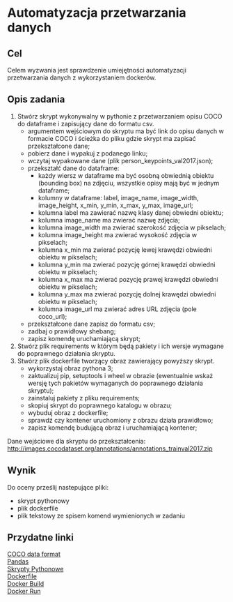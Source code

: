 # Automatyzacja przetwarzania danych

## Cel
Celem wyzwania jest sprawdzenie umiejętności automatyzacji przetwarzania danych z wykorzystaniem dockerów.

##  Opis zadania
1. Stwórz skrypt wykonywalny w pythonie z przetwarzaniem opisu COCO do dataframe i zapisujący dane do formatu csv.
    - argumentem wejściowym do skryptu ma być link do opisu danych w formacie COCO i ścieżka do pliku gdzie skrypt ma zapisać przekształcone dane;
    - pobierz dane i wypakuj z podanego linku;
    - wczytaj wypakowane dane (plik person_keypoints_val2017.json);
    - przekształć dane do dataframe:
        - każdy wiersz w dataframe ma być osobną obwiednią obiektu (bounding box) na zdjęciu, wszystkie opisy mają być w jednym dataframe;
        - kolumny w dataframe: label, image_name, image_width, image_height, x_min, y_min, x_max, y_max, image_url;
        - kolumna label ma zawierać nazwę klasy danej obwiedni obiektu;
        - kolumna image_name ma zwierać nazwę zdjęcia;
        - kolumna image_width ma zwierać szerokość zdjęcia w pikselach;
        - kolumna image_height ma zwierać wysokość zdjęcia w pikselach;
        - kolumna x_min ma zwierać pozycję lewej krawędzi obwiedni obiektu w pikselach;
        - kolumna y_min ma zwierać pozycję górnej krawędzi obwiedni obiektu w pikselach;
        - kolumna x_max ma zwierać pozycję prawej krawędzi obwiedni obiektu w pikselach;
        - kolumna y_max ma zwierać pozycję dolnej krawędzi obwiedni obiektu w pikselach;
        - kolumna image_url ma zwierać adres URL zdjęcia (pole coco_url);
    - przekształcone dane zapisz do formatu csv;
    - zadbaj o prawidłowy shebang;
    - zapisz komendę uruchamiającą skrypt;
2. Stwórz plik requirements w którym będą pakiety i ich wersje wymagane do poprawnego działania skryptu.
3. Stwórz plik dockerfile tworzący obraz zawierający powyższy skrypt.
    - wykorzystaj obraz pythona 3;
    - zaktualizuj pip, setuptools i wheel w obrazie (ewentualnie wskaż wersję tych pakietów wymaganych do poprawnego działania skryptu);
    - zainstaluj pakiety z pliku requirements;
    - skopiuj skrypt do poprawnego katalogu w obrazu;
    - wybuduj obraz z dockerfile;
    - sprawdź czy kontener uruchomiony z obrazu działa prawidłowo;
    - zapisz komendę budującą obraz i uruchamiającą kontener;

Dane wejściowe dla skryptu do przekształcenia:
    http://images.cocodataset.org/annotations/annotations_trainval2017.zip

## Wynik
Do oceny prześlij nastepujące pliki:
- skrypt pythonowy
- plik dockerfile
- plik tekstowy ze spisem komend wymienionych w zadaniu

## Przydatne linki
[COCO data format](https://cocodataset.org/#format-data)  
[Pandas](https://pandas.pydata.org/docs/)  
[Skrypty Pythonowe](https://betterprogramming.pub/write-better-python-scripts-ce58c1ebf690)  
[Dockerfile](https://docs.docker.com/engine/reference/builder/)  
[Docker Build](https://docs.docker.com/engine/reference/commandline/build/)  
[Docker Run](https://docs.docker.com/engine/reference/run/)  